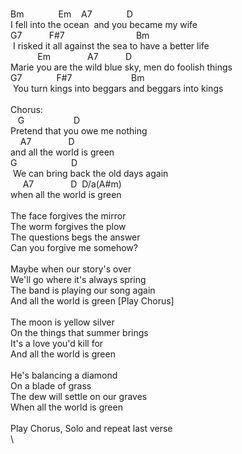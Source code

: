 \
Bm&nbsp;&nbsp;&nbsp;&nbsp;&nbsp;&nbsp;&nbsp;&nbsp;&nbsp;&nbsp;&nbsp;&nbsp;&nbsp;&nbsp;Em&nbsp;&nbsp;&nbsp;&nbsp;A7&nbsp;&nbsp;&nbsp;&nbsp;&nbsp;&nbsp;&nbsp;&nbsp;&nbsp;&nbsp;&nbsp;&nbsp;&nbsp;&nbsp;D\
I&nbsp;fell&nbsp;into&nbsp;the&nbsp;ocean&nbsp;&nbsp;and&nbsp;you&nbsp;became&nbsp;my&nbsp;wife\
G7&nbsp;&nbsp;&nbsp;&nbsp;&nbsp;&nbsp;&nbsp;&nbsp;&nbsp;&nbsp;&nbsp;F#7&nbsp;&nbsp;&nbsp;&nbsp;&nbsp;&nbsp;&nbsp;&nbsp;&nbsp;&nbsp;&nbsp;&nbsp;&nbsp;&nbsp;&nbsp;&nbsp;&nbsp;&nbsp;&nbsp;&nbsp;&nbsp;&nbsp;&nbsp;&nbsp;&nbsp;&nbsp;&nbsp;&nbsp;&nbsp;Bm\
&nbsp;I&nbsp;risked&nbsp;it&nbsp;all&nbsp;against&nbsp;the&nbsp;sea&nbsp;to&nbsp;have&nbsp;a&nbsp;better&nbsp;life\
&nbsp;&nbsp;&nbsp;&nbsp;&nbsp;&nbsp;&nbsp;&nbsp;&nbsp;&nbsp;&nbsp;Em&nbsp;&nbsp;&nbsp;&nbsp;&nbsp;&nbsp;&nbsp;&nbsp;&nbsp;&nbsp;&nbsp;&nbsp;&nbsp;&nbsp;&nbsp;A7&nbsp;&nbsp;&nbsp;&nbsp;&nbsp;&nbsp;&nbsp;&nbsp;&nbsp;&nbsp;&nbsp;D\
Marie&nbsp;you&nbsp;are&nbsp;the&nbsp;wild&nbsp;blue&nbsp;sky,&nbsp;men&nbsp;do&nbsp;foolish&nbsp;things\
G7&nbsp;&nbsp;&nbsp;&nbsp;&nbsp;&nbsp;&nbsp;&nbsp;&nbsp;&nbsp;&nbsp;&nbsp;&nbsp;&nbsp;F#7&nbsp;&nbsp;&nbsp;&nbsp;&nbsp;&nbsp;&nbsp;&nbsp;&nbsp;&nbsp;&nbsp;&nbsp;&nbsp;&nbsp;&nbsp;&nbsp;&nbsp;&nbsp;&nbsp;&nbsp;&nbsp;&nbsp;&nbsp;&nbsp;Bm\
&nbsp;You&nbsp;turn&nbsp;kings&nbsp;into&nbsp;beggars&nbsp;and&nbsp;beggars&nbsp;into&nbsp;kings\
\
Chorus:\
&nbsp;&nbsp;&nbsp;G&nbsp;&nbsp;&nbsp;&nbsp;&nbsp;&nbsp;&nbsp;&nbsp;&nbsp;&nbsp;&nbsp;&nbsp;&nbsp;&nbsp;&nbsp;&nbsp;&nbsp;&nbsp;&nbsp;&nbsp;D&nbsp;&nbsp;\
Pretend&nbsp;that&nbsp;you&nbsp;owe&nbsp;me&nbsp;nothing&nbsp;&nbsp;&nbsp;&nbsp;&nbsp;&nbsp;\
&nbsp;&nbsp;&nbsp;&nbsp;A7&nbsp;&nbsp;&nbsp;&nbsp;&nbsp;&nbsp;&nbsp;&nbsp;&nbsp;&nbsp;&nbsp;&nbsp;&nbsp;&nbsp;&nbsp;D\
and&nbsp;all&nbsp;the&nbsp;world&nbsp;is&nbsp;green\
G&nbsp;&nbsp;&nbsp;&nbsp;&nbsp;&nbsp;&nbsp;&nbsp;&nbsp;&nbsp;&nbsp;&nbsp;&nbsp;&nbsp;&nbsp;&nbsp;&nbsp;&nbsp;&nbsp;&nbsp;&nbsp;&nbsp;D&nbsp;&nbsp;&nbsp;&nbsp;&nbsp;&nbsp;&nbsp;&nbsp;&nbsp;\
&nbsp;We&nbsp;can&nbsp;bring&nbsp;back&nbsp;the&nbsp;old&nbsp;days&nbsp;again&nbsp;&nbsp;&nbsp;&nbsp;&nbsp;\
&nbsp;&nbsp;&nbsp;&nbsp;&nbsp;A7&nbsp;&nbsp;&nbsp;&nbsp;&nbsp;&nbsp;&nbsp;&nbsp;&nbsp;&nbsp;&nbsp;&nbsp;&nbsp;&nbsp;&nbsp;D&nbsp;&nbsp;D/a(A#m)\
when&nbsp;all&nbsp;the&nbsp;world&nbsp;is&nbsp;green\
\
The&nbsp;face&nbsp;forgives&nbsp;the&nbsp;mirror\
The&nbsp;worm&nbsp;forgives&nbsp;the&nbsp;plow\
The&nbsp;questions&nbsp;begs&nbsp;the&nbsp;answer\
Can&nbsp;you&nbsp;forgive&nbsp;me&nbsp;somehow?\
\
Maybe&nbsp;when&nbsp;our&nbsp;story's&nbsp;over\
We'll&nbsp;go&nbsp;where&nbsp;it's&nbsp;always&nbsp;spring\
The&nbsp;band&nbsp;is&nbsp;playing&nbsp;our&nbsp;song&nbsp;again\
And&nbsp;all&nbsp;the&nbsp;world&nbsp;is&nbsp;green&nbsp;[Play&nbsp;Chorus]\
\
The&nbsp;moon&nbsp;is&nbsp;yellow&nbsp;silver\
On&nbsp;the&nbsp;things&nbsp;that&nbsp;summer&nbsp;brings\
It's&nbsp;a&nbsp;love&nbsp;you'd&nbsp;kill&nbsp;for\
And&nbsp;all&nbsp;the&nbsp;world&nbsp;is&nbsp;green\
\
He's&nbsp;balancing&nbsp;a&nbsp;diamond\
On&nbsp;a&nbsp;blade&nbsp;of&nbsp;grass\
The&nbsp;dew&nbsp;will&nbsp;settle&nbsp;on&nbsp;our&nbsp;graves\
When&nbsp;all&nbsp;the&nbsp;world&nbsp;is&nbsp;green\
\
Play&nbsp;Chorus,&nbsp;Solo&nbsp;and&nbsp;repeat&nbsp;last&nbsp;verse\
\
